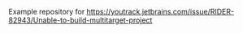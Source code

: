 Example repository for https://youtrack.jetbrains.com/issue/RIDER-82943/Unable-to-build-multitarget-project
